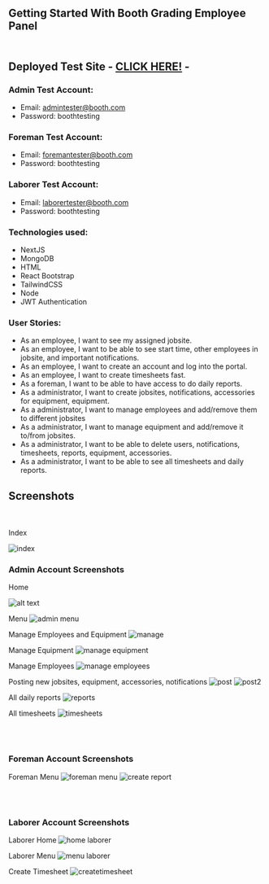 ## Getting Started With Booth Grading Employee Panel <BR><BR>

## Deployed Test Site - [CLICK HERE!](https://booth-ge.vercel.app/) -

### Admin Test Account: 
- Email: admintester@booth.com
- Password: boothtesting

### Foreman Test Account: 
- Email: foremantester@booth.com
- Password: boothtesting

### Laborer Test Account: 
- Email: laborertester@booth.com
- Password: boothtesting


### Technologies used:
- NextJS
- MongoDB
- HTML
- React Bootstrap
- TailwindCSS
- Node
- JWT Authentication

### User Stories:
- As an employee, I want to see my assigned jobsite.
- As an employee, I want to be able to see start time, other employees in jobsite, and important notifications.
- As an employee, I want to create an account and log into the portal.
- As an employee, I want to create timesheets fast.
- As a foreman, I want to be able to have access to do daily reports.
- As a administrator, I want to create jobsites, notifications, accessories for equipment, equipment.
- As a administrator, I want to manage employees and add/remove them to different jobsites
- As a administrator, I want to manage equipment and add/remove it to/from jobsites.
- As a administrator, I want to be able to delete users, notifications, timesheets, reports, equipment, accessories.
- As a administrator, I want to be able to see all timesheets and daily reports.

## Screenshots
<br><br>
Index

![index](/assets/index.png)

### Admin Account Screenshots

Home

![alt text](./assets/adminhome.png)

Menu
![admin menu](/assets/adminmenu.png)

Manage Employees and Equipment
![manage](/assets/manage.png)

Manage Equipment
![manage equipment](/assets/manageequip.png)

Manage Employees
![manage employees](/assets/manageuser.png)

Posting new jobsites, equipment, accessories, notifications
![post](/assets/post.png)
![post2](/assets/post2.png)

All daily reports
![reports](/assets/reports.png)

All timesheets
![timesheets](/assets/timesheets.png)

<br><br>


### Foreman Account Screenshots

Foreman Menu
![foreman menu](/assets/foremanmenu.png)
![create report](/assets/makereport.png)

<br><br>

### Laborer Account Screenshots

Laborer Home
![home laborer](/assets/laborerhome.png)

Laborer Menu
![menu laborer](/assets/laborermenu.png)

Create Timesheet
![createtimesheet](/assets/createtime.png)